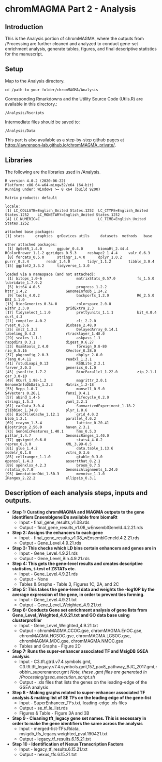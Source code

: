 # chromMAGMA Part 2 - Analysis

## Introduction
This is the Analysis portion of chromMAGMA, where the outputs from /Processing are further cleaned and analyzed to conduct gene-set enrichment analysis, generate tables, figures, and final descriptive statistics for the manuscript.

## Setup 
Map to the Analysis directory. 
```
cd /path-to-your-folder/chromMAGMA/Analysis
```
Corresponding Rmarkdowns and the Utility Source Code (Utils.R) are available in this directory.:

```
/Analysis/Rscripts
```
Intermediate files should be saved to:

```
/Analysis/Data
```
This part is also available as a step-by-step github pages at https://lawrenson-lab.github.io/chromMAGMA_private/.

## Libraries
The following are the libraries used in /Analysis.
```
R version 4.0.2 (2020-06-22)
Platform: x86_64-w64-mingw32/x64 (64-bit)
Running under: Windows >= 8 x64 (build 9200)

Matrix products: default

locale:
[1] LC_COLLATE=English_United States.1252  LC_CTYPE=English_United States.1252    LC_MONETARY=English_United States.1252
[4] LC_NUMERIC=C                           LC_TIME=English_United States.1252    

attached base packages:
[1] stats     graphics  grDevices utils     datasets  methods   base     

other attached packages:
 [1] UpSetR_1.4.0       ggpubr_0.4.0       biomaRt_2.44.4     RColorBrewer_1.1-2 ggridges_0.5.3     reshape2_1.4.4     valr_0.6.3        
 [8] forcats_0.5.0      stringr_1.4.0      dplyr_1.0.2        purrr_0.3.4        readr_1.4.0        tidyr_1.1.2        tibble_3.0.4      
[15] ggplot2_3.3.2      tidyverse_1.3.0   

loaded via a namespace (and not attached):
 [1] bitops_1.0-6                matrixStats_0.57.0          fs_1.5.0                    lubridate_1.7.9.2          
 [5] bit64_4.0.5                 progress_1.2.2              httr_1.4.2                  GenomeInfoDb_1.24.2        
 [9] tools_4.0.2                 backports_1.2.0             R6_2.5.0                    DBI_1.1.0                  
[13] BiocGenerics_0.34.0         colorspace_2.0-0            withr_2.3.0                 gridExtra_2.3              
[17] tidyselect_1.1.0            prettyunits_1.1.1           bit_4.0.4                   curl_4.3                   
[21] compiler_4.0.2              cli_2.2.0                   rvest_0.3.6                 Biobase_2.48.0             
[25] xml2_1.3.2                  DelayedArray_0.14.1         labeling_0.4.2              rtracklayer_1.48.0         
[29] scales_1.1.1                askpass_1.1                 rappdirs_0.3.1              digest_0.6.27              
[33] Rsamtools_2.4.0             foreign_0.8-80              rio_0.5.16                  XVector_0.28.0             
[37] pkgconfig_2.0.3             dbplyr_2.0.0                rlang_0.4.11                readxl_1.3.1               
[41] rstudioapi_0.13             RSQLite_2.2.1               farver_2.0.3                generics_0.1.0             
[45] jsonlite_1.7.2              BiocParallel_1.22.0         zip_2.1.1                   car_3.0-10                 
[49] RCurl_1.98-1.2              magrittr_2.0.1              GenomeInfoDbData_1.2.3      Matrix_1.2-18              
[53] Rcpp_1.0.7                  munsell_0.5.0               S4Vectors_0.26.1            fansi_0.4.1                
[57] abind_1.4-5                 lifecycle_0.2.0             stringi_1.5.3               yaml_2.2.1                 
[61] carData_3.0-4               SummarizedExperiment_1.18.2 zlibbioc_1.34.0             plyr_1.8.6                 
[65] BiocFileCache_1.12.1        grid_4.0.2                  blob_1.2.1                  parallel_4.0.2             
[69] crayon_1.3.4                lattice_0.20-41             Biostrings_2.56.0           haven_2.3.1                
[73] GenomicFeatures_1.40.1      hms_0.5.3                   pillar_1.4.7                GenomicRanges_1.40.0       
[77] ggsignif_0.6.0              stats4_4.0.2                reprex_0.3.0                XML_3.99-0.5               
[81] glue_1.4.2                  data.table_1.13.6           modelr_0.1.8                vctrs_0.3.6                
[85] cellranger_1.1.0            gtable_0.3.0                openssl_1.4.3               assertthat_0.2.1           
[89] openxlsx_4.2.3              broom_0.7.5                 rstatix_0.7.0               GenomicAlignments_1.24.0   
[93] AnnotationDbi_1.50.3        memoise_1.1.0               IRanges_2.22.2              ellipsis_0.3.1             
```

## Description of each analysis steps, inputs and outputs.
* **Step 1: Curating chromMAGMA and MAGMA outputs to the gene identifiers EnsemblgeneIDs available from biomaRt**
  * Input - final_gene_results_v1.08.rds
  * Output - final_gene_results_v1.08_wEnsemblGeneId.4.2.21.rds
* **Step 2: Assigns the enhancers to each gene**
  * Input - final_gene_results_v1.08_wEnsemblGeneId.4.2.21.rds
  * Output - Gene_Level.4.9.21.rds
* **Step 3: This checks which LD bins certain enhancers and genes are in**
  * Input - Gene_Level.4.9.21.rds
  * Output - Gene_Level_Bin.4.9.21.rds
* **Step 4: This gets the gene-level results and creates descriptive statistics, t-test of ZSTATs etc.**
  * Input - Gene_Level.4.9.21.rds
  * Output - None
  * Tables & Graphs - Table 3, Figures 1C, 2A, and 2C
* **Step 5: This takes the gene-level data and weights the -log10P by the average expression of the gene, in order to prevent ties forming.**
  * Input - Gene_Level.4.9.21.txt
  * Output - Gene_Level_Weighted_4.9.21.txt
* **Step 6: Conducts Gene set enrichment analysis of gene lists from Gene_Level_Weighted_4.9.21.txt and GO data base using clusterprofiler**
  * Input - Gene_Level_Weighted_4.9.21.txt
  * Output - chromMAGMA.CCOC.gse, chromMAGMA.EnOC.gse, chromMAGMA.HGSOC.gse, chromMAGMA.LGSOC.gse, chromMAGMA.MOC.gse, chromMAGMA.NMOC.gse
  * Tables and Graphs - Figure 2D
* **Step 7: Runs the super-enhancer associated TF and MsigDB GSEA analysis** 
  * Input - C3.tft.gtrd.v7.4.symbols.gmt, C3.tft.tft_legacy.v7.4.symbols.gmt,157_pax8_pathway_BJC_2017.gmt,robbin_superenancer.gmt
  *Note, these .gmt files are generated in /Processing/gsea_execution_script.sh* 
  * Output - .xls files that lists the genes on the leading-edge of the GSEA analysis
* **Step 8 - Making graphs related to super-enhancer associated TF analysis & making list of SE TFs on the leading edge of the gene-list**
  * Input - SuperEnhancer_TFs.txt, leading-edge .xls files
  * Output - se_tf_le_list.rds
  * Figures & Table - Figure 3A and 3B
* **Step 9 - Cleaning tft_legacy gene set names. This is necessary in order to make the gene identifiers the same across the analysis**
  * Input - merged-list-TFs.Rdata, msigdb_tfs_legacy.weighted_pval.190421.txt
  * Output - legacy_tf_results.6.15.21.txt
* **Step 10 - Identification of Nexus Transcription Factors**
  * Input - legacy_tf_results.6.15.21.txt
  * Output - nexus_tfs.6.15.21.txt



